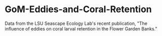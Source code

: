 # GoM-Eddies-and-Coral-Retention
Data from the LSU Seascape Ecology Lab's recent publication, "The influence of eddies on coral larval retention in the Flower Garden Banks." 
